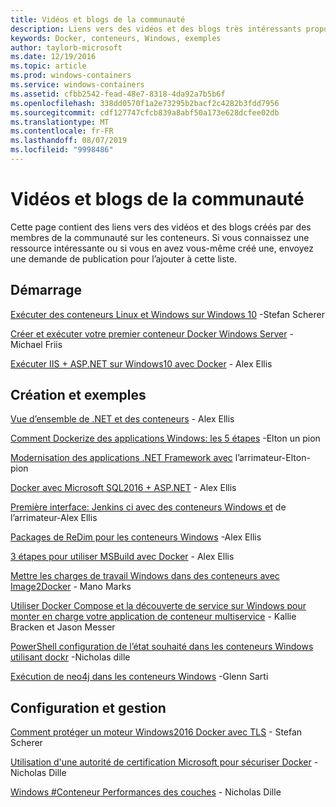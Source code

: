 ```yaml
---
title: Vidéos et blogs de la communauté
description: Liens vers des vidéos et des blogs très intéressants proposés par la communauté sur les conteneurs Windows
keywords: Docker, conteneurs, Windows, exemples
author: taylorb-microsoft
ms.date: 12/19/2016
ms.topic: article
ms.prod: windows-containers
ms.service: windows-containers
ms.assetid: cfbb2542-fead-48e7-8318-4da92a7b5b6f
ms.openlocfilehash: 338dd0570f1a2e73295b2bacf2c4282b3fdd7956
ms.sourcegitcommit: cdf127747cfcb839a8abf50a173e628dcfee02db
ms.translationtype: MT
ms.contentlocale: fr-FR
ms.lasthandoff: 08/07/2019
ms.locfileid: "9998486"
---
```

# <a name="community-videos-and-blogs"></a>Vidéos et blogs de la communauté

Cette page contient des liens vers des vidéos et des blogs créés par des membres de la communauté sur les conteneurs.  Si vous connaissez une ressource intéressante ou si vous en avez vous-même créé une, envoyez une demande de publication pour l’ajouter à cette liste.

## <a name="getting-started"></a>Démarrage

[Exécuter des conteneurs Linux et Windows sur Windows 10](https://stefanscherer.github.io/run-linux-and-windows-containers-on-windows-10/) -Stefan Scherer

[Créer et exécuter votre premier conteneur Docker Windows Server](https://blog.docker.com/2016/09/build-your-first-docker-windows-server-container/) - Michael Friis

[Exécuter IIS + ASP.NET sur Windows10 avec Docker](https://blog.alexellis.io/run-iis-asp-net-on-windows-10-with-docker/) - Alex Ellis

## <a name="building-and-examples"></a>Création et exemples

[Vue d’ensemble de .NET et des conteneurs](https://blog.alexellis.io/docker-dotnet-containers/) - Alex Ellis

[Comment Dockerize des applications Windows: les 5 étapes](https://blog.sixeyed.com/how-to-dockerize-windows-applications/) -Elton un pion

[Modernisation des applications .NET Framework avec](https://www.pluralsight.com/courses/modernizing-dotnet-framework-apps-docker?clickid=UVL20JTFpzK6UDSX5n1b5zmyUkgWUPWOz3Pjwg0&irgwc=1&mpid=1197078&utm_source=impactradius&utm_medium=digital_affiliate&utm_campaign=1197078&aid=7010a000001xAKZAA2) l’arrimateur-Elton-pion

[Docker avec Microsoft SQL2016 + ASP.NET](https://blog.alexellis.io/docker-does-sql2016-aspnet/) - Alex Ellis

[Première interface: Jenkins ci avec des conteneurs Windows et](https://blog.alexellis.io/continuous-integration-docker-windows-containers/) de l’arrimateur-Alex Ellis

[Packages de ReDim pour les conteneurs Windows](https://blog.alexellis.io/packaging-windows-containers/) -Alex Ellis

[3 étapes pour utiliser MSBuild avec Docker](https://blog.alexellis.io/3-steps-to-msbuild-with-docker/) - Alex Ellis

[Mettre les charges de travail Windows dans des conteneurs avec Image2Docker](https://blog.docker.com/2016/10/containerize-windows-workloads-image2docker/) - Mano Marks

[Utiliser Docker Compose et la découverte de service sur Windows pour monter en charge votre application de conteneur multiservice](https://techcommunity.microsoft.com/t5/Containers/Use-Docker-Compose-and-Service-Discovery-on-Windows-to-scale-out/ba-p/382312) - Kallie Bracken et Jason Messer

[PowerShell configuration de l’état souhaité dans les conteneurs Windows utilisant dockr](https://dille.name/blog/2016/06/17/powershell-desired-state-configuration-psdsc-in-windows-containers-using-docker/) -Nicholas dille

[Exécution de neo4j dans les conteneurs Windows](https://glennsarti.github.io/blog/neo4j-nano-containers) -Glenn Sarti

## <a name="configuration-and-managment"></a>Configuration et gestion

[Comment protéger un moteur Windows2016 Docker avec TLS](https://stefanscherer.github.io/protecting-a-windows-2016-docker-engine-with-tls/) - Stefan Scherer

[Utilisation d'une autorité de certification Microsoft pour sécuriser Docker](https://dille.name/blog/2016/11/08/using-a-microsoft-ca-to-secure-docker/) - Nicholas Dille 

[Windows #Conteneur Performances des couches](https://dille.name/blog/2017/01/13/windows-container-performance-of-layers/) - Nicholas Dille
